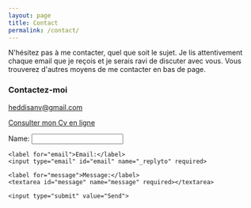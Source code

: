 ```yaml
---
layout: page
title: Contact
permalink: /contact/
---
```


N'hésitez pas à me contacter, quel que soit le sujet. Je lis attentivement chaque email que je reçois et je serais ravi de discuter avec vous. 
Vous trouverez d'autres moyens de me contacter en bas de page.

### Contactez-moi

[heddisanv@gmail.com](mailto:heddisanv@gmail.com)

[Consulter mon Cv en ligne](http://disanvland.ovh/cv-web-dev)

<form action="" method="POST">
    <label for="name">Name:</label>
    <input type="text" id="name" name="name" required>
    
    <label for="email">Email:</label>
    <input type="email" id="email" name="_replyto" required>
    
    <label for="message">Message:</label>
    <textarea id="message" name="message" required></textarea>
    
    <input type="submit" value="Send">
</form>